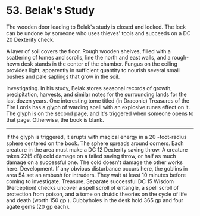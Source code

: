 # 53. Belak's Study

The wooden door leading to Belak's study is closed and locked. The lock can be undone by someone who uses thieves' tools and succeeds on a DC 20 Dexterity check.

A layer of soil covers the floor. Rough wooden shelves, filled with a scattering of tomes and scrolls, line the north and east walls, and a rough-hewn desk stands in the center of the chamber. Fungus on the ceiling provides light, apparently in sufficient quantity to nourish several small bushes and pale saplings that grow in the soil.

Investigating. In his study, Belak stores seasonal records of growth, precipitation, harvests, and similar notes for the surrounding lands for the last dozen years. One interesting tome titled (in Draconic) Treasures of the Fire Lords has a glyph of warding spell with an explosive runes effect on it. The glyph is on the second page, and it's triggered when someone opens to that page. Otherwise, the book is blank.

---

If the glyph is triggered, it erupts with magical energy in a 20 -foot-radius sphere centered on the book. The sphere spreads around corners. Each creature in the area must make a DC 12 Dexterity saving throw. A creature takes $22(5 \mathrm{~d} 8)$ cold damage on a failed saving throw, or half as much damage on a successful one. The cold doesn't damage the other works here.
Development. If any obvious disturbance occurs here, the goblins in area 54 set an ambush for intruders. They wait at least 10 minutes before coming to investigate.
Treasure. Separate successful DC 15 Wisdom (Perception) checks uncover a spell scroll of entangle, a spell scroll of protection from poison, and a tome on druidic theories on the cycle of life and death (worth 150 gp ). Cubbyholes in the desk hold 365 gp and four agate gems (20 gp each).